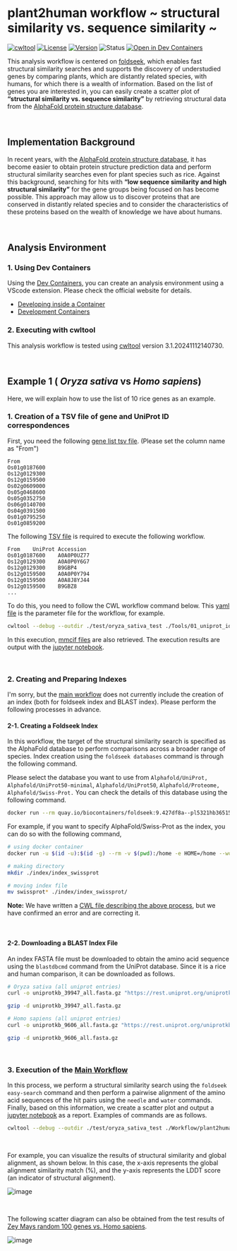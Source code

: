 # plant2human workflow ~ structural similarity vs. sequence similarity ~

[![cwltool](https://img.shields.io/badge/cwltool-3.1.20241112140730-success)](https://github.com/common-workflow-language/cwltool/releases/tag/3.1.20241112140730)
[![License](https://img.shields.io/badge/License-MIT-blue.svg)](./LICENSE)
[![Version](https://img.shields.io/badge/version-1.0.1-brightgreen)](https://github.com/yonesora56/plant2human/releases/tag/v1.0.1)
![Status](https://img.shields.io/badge/status-development-yellow)
[![Open in Dev Containers](https://img.shields.io/static/v1?label=Dev%20Containers&message=open&color=blue&logo=docker)](https://github.com/yonesora56/plant2human/tree/main/.devcontainer)


This analysis workflow is centered on [foldseek](https://github.com/steineggerlab/foldseek), which enables fast structural similarity searches and supports the discovery of understudied genes by comparing plants, which are distantly related species, with humans, for which there is a wealth of information.
Based on the list of genes you are interested in, you can easily create a scatter plot of **“structural similarity vs. sequence similarity”** by retrieving structural data from the [AlphaFold protein structure database](https://alphafold.ebi.ac.uk/).

&nbsp;

## Implementation Background

In recent years, with the [AlphaFold protein structure database](https://alphafold.ebi.ac.uk/), it has become easier to obtain protein structure prediction data and perform structural similarity searches even for plant species such as rice. Against this background, searching for hits with **“low sequence similarity and high structural similarity”** for the gene groups being focused on has become possible. This approach may allow us to discover proteins that are conserved in distantly related species and to consider the characteristics of these proteins based on the wealth of knowledge we have about humans.

&nbsp;

## Analysis Environment

### **1. Using Dev Containers**

Using the [Dev Containers](./.devcontainer/devcontainer.json), you can create an analysis environment using a VScode extension.
Please check the official website for details.
- [Developing inside a Container](https://code.visualstudio.com/docs/devcontainers/containers)
- [Development Containers](https://containers.dev/)

### **2. Executing with cwltool**

This analysis workflow is tested using [cwltool](https://github.com/common-workflow-language/cwltool) version 3.1.20241112140730.

&nbsp;

## Example 1 ( *Oryza sativa* vs *Homo sapiens*)

Here, we will explain how to use the list of 10 rice genes as an example.

### **1. Creation of a TSV file of gene and UniProt ID correspondences**

First, you need the following [gene list tsv file](./test/oryza_sativa_test/oryza_sativa_random_gene_list.tsv). (Please set the column name as "From")

```tsv
From
Os01g0187600
Os12g0129300
Os12g0159500
Os02g0609000
Os05g0468600
Os05g0352750
Os06g0140700
Os04g0391500
Os01g0795250
Os01g0859200
```

The following [TSV file](./test/oryza_sativa_test/rice_random_gene_idmapping_all.tsv) is required to execute the following workflow. 

```tsv
From	UniProt Accession
Os01g0187600	A0A0P0UZ77
Os12g0129300	A0A0P0Y6G7
Os12g0129300	B9GBP4
Os12g0159500	A0A0P0Y794
Os12g0159500	A0A8J8YJ44
Os12g0159500	B9GBZ8
...
```
To do this, you need to follow the CWL workflow command below.
This [yaml file](./job/uniprot_idmapping_job_example_os.yml) is the parameter file for the workflow, for example.

```bash
cwltool --debug --outdir ./test/oryza_sativa_test ./Tools/01_uniprot_idmapping.cwl ./job/uniprot_idmapping_job_example_os.yml
```
In this execution, [mmcif files](./test/oryza_sativa_test/rice_random_gene_mmcif) are also retrieved.
The execution results are output with the [jupyter notebook](./test/oryza_sativa_test/rice_random_gene_uniprot_idmapping.ipynb).

&nbsp;

### **2. Creating and Preparing Indexes**

I'm sorry, but the [main workflow](./Workflow/plant2human_v1.0.1.cwl) does not currently include the creation of an index (both for foldseek index and BLAST index).
Please perform the following processes in advance.

#### 2-1. Creating a Foldseek Index

In this workflow, the target of the structural similarity search is specified as the AlphaFold database to perform comparisons across a broader range of species.
Index creation using the `foldseek databases` command is through the following command.

Please select the database you want to use from `Alphafold/UniProt,` `Alphafold/UniProt50-minimal`, `Alphafold/UniProt50`, `Alphafold/Proteome,` `Alphafold/Swiss-Prot.`
You can check the details of this database using the following command.

```bash
docker run --rm quay.io/biocontainers/foldseek:9.427df8a--pl5321hb365157_1 foldseek databases --help
```

For example, if you want to specify AlphaFold/Swiss-Prot as the index, you can do so with the following command,

```bash
# using docker container
docker run -u $(id -u):$(id -g) --rm -v $(pwd):/home -e HOME=/home --workdir /home quay.io/biocontainers/foldseek:9.427df8a--pl5321hb365157_1 foldseek databases Alphafold/Swiss-Prot swissprot tmp --threads 8

# making directory
mkdir ./index/index_swissprot

# moving index file
mv swissprot* ./index/index_swissprot/
```
**Note:** We have written a [CWL file describing the above process](./Tools/02_foldseek_database.cwl), but we have confirmed an error and are correcting it.

&nbsp;

#### 2-2. Downloading a BLAST Index File

An index FASTA file must be downloaded to obtain the amino acid sequence using the `blastdbcmd` command from the UniProt database.
Since it is a rice and human comparison, it can be downloaded as follows.

```bash
# Oryza sativa (all uniprot entries)
curl -o uniprotkb_39947_all.fasta.gz "https://rest.uniprot.org/uniprotkb/stream?compressed=true&format=fasta&query=%28organism_id%3A39947%29"

gzip -d uniprotkb_39947_all.fasta.gz

# Homo sapiens (all uniprot entries)
curl -o uniprotkb_9606_all.fasta.gz "https://rest.uniprot.org/uniprotkb/stream?compressed=true&format=fasta&query=%28organism_id%3A9606%29"

gzip -d uniprotkb_9606_all.fasta.gz
```

&nbsp;

### 3. Execution of the [Main Workflow](./Workflow/plant2human_v1.0.1.cwl)

In this process, we perform a structural similarity search using the `foldseek easy-search` command and then perform a pairwise alignment of the amino acid sequences of the hit pairs using the `needle` and `water` commands.
Finally, based on this information, we create a scatter plot and output a [jupyter notebook](./test/oryza_sativa_test/plant2human_report.ipynb) as a report.
Examples of commands are as follows.

```bash
cwltool --debug --outdir ./test/oryza_sativa_test ./Workflow/plant2human.cwl ./job/plant2human_job_example_os.yml
```

&nbsp;

For example, you can visualize the results of structural similarity and global alignment, as shown below.
In this case, the x-axis represents the global alignment similarity match (%), and the y-axis represents the LDDT score (an indicator of structural alignment).

![image](./image/rice_test_scatter_plot.png)

&nbsp;

The following scatter diagram can also be obtained from the test results of [Zey Mays random 100 genes vs. Homo sapiens](./test/zea_mays_test).

![image](./image/zey_mays_scatter_plot.png)